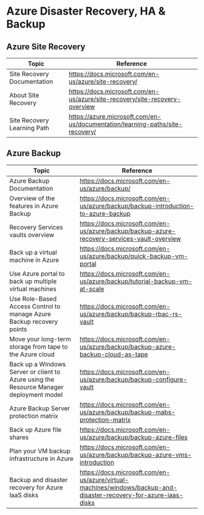 # Azure Disaster Recovery, HA & Backup

## Azure Site Recovery

| Topic | Reference |
| --- | --- |
|Site Recovery Documentation|https://docs.microsoft.com/en-us/azure/site-recovery/|
|About Site Recovery|https://docs.microsoft.com/en-us/azure/site-recovery/site-recovery-overview|
|Site Recovery Learning Path|https://azure.microsoft.com/en-us/documentation/learning-paths/site-recovery/|

## Azure Backup

| Topic | Reference |
| --- | --- |
|Azure Backup Documentation|https://docs.microsoft.com/en-us/azure/backup/|
|Overview of the features in Azure Backup|https://docs.microsoft.com/en-us/azure/backup/backup-introduction-to-azure-backup|
|Recovery Services vaults overview|https://docs.microsoft.com/en-us/azure/backup/backup-azure-recovery-services-vault-overview|
|Back up a virtual machine in Azure|https://docs.microsoft.com/en-us/azure/backup/quick-backup-vm-portal|
|Use Azure portal to back up multiple virtual machines|https://docs.microsoft.com/en-us/azure/backup/tutorial-backup-vm-at-scale|
|Use Role-Based Access Control to manage Azure Backup recovery points|https://docs.microsoft.com/en-us/azure/backup/backup-rbac-rs-vault|
|Move your long-term storage from tape to the Azure cloud|https://docs.microsoft.com/en-us/azure/backup/backup-azure-backup-cloud-as-tape|
|Back up a Windows Server or client to Azure using the Resource Manager deployment model|https://docs.microsoft.com/en-us/azure/backup/backup-configure-vault|
|Azure Backup Server protection matrix|https://docs.microsoft.com/en-us/azure/backup/backup-mabs-protection-matrix|
|Back up Azure file shares|https://docs.microsoft.com/en-us/azure/backup/backup-azure-files|
|Plan your VM backup infrastructure in Azure|https://docs.microsoft.com/en-us/azure/backup/backup-azure-vms-introduction|
|Backup and disaster recovery for Azure IaaS disks|https://docs.microsoft.com/en-us/azure/virtual-machines/windows/backup-and-disaster-recovery-for-azure-iaas-disks|
